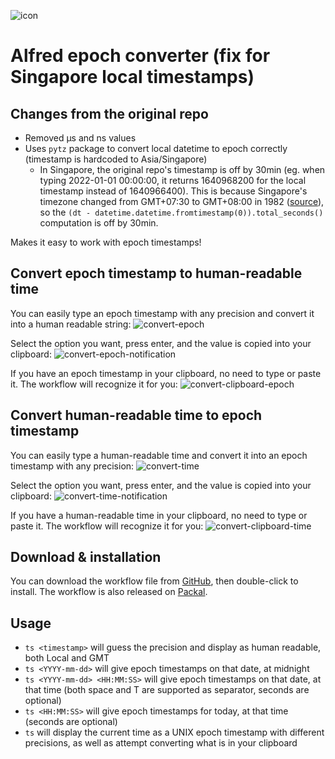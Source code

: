 ![icon](https://raw.githubusercontent.com/snooze92/alfred-epoch-converter/master/icon.png)

# Alfred epoch converter (fix for Singapore local timestamps)

## Changes from the original repo

- Removed µs and ns values
- Uses `pytz` package to convert local datetime to epoch correctly (timestamp is hardcoded to Asia/Singapore)
  - In Singapore, the original repo's timestamp is off by 30min (eg. when typing 2022-01-01 00:00:00, it returns 1640968200 for the local timestamp instead of 1640966400). This is because Singapore's timezone changed from GMT+07:30 to GMT+08:00 in 1982 ([source](https://en.wikipedia.org/wiki/Singapore_Standard_Time#History)), so the `(dt - datetime.datetime.fromtimestamp(0)).total_seconds()` computation is off by 30min.

Makes it easy to work with epoch timestamps!

## Convert epoch timestamp to human-readable time

You can easily type an epoch timestamp with any precision and convert it into a human readable string:
![convert-epoch](https://raw.githubusercontent.com/snooze92/alfred-epoch-converter/master/imgs/convert-epoch.gif)

Select the option you want, press enter, and the value is copied into your clipboard:
![convert-epoch-notification](https://raw.githubusercontent.com/snooze92/alfred-epoch-converter/master/imgs/convert-epoch-notification.gif)

If you have an epoch timestamp in your clipboard, no need to type or paste it. The workflow will recognize it for you:
![convert-clipboard-epoch](https://raw.githubusercontent.com/snooze92/alfred-epoch-converter/master/imgs/convert-clipboard-epoch.gif)

## Convert human-readable time to epoch timestamp

You can easily type a human-readable time and convert it into an epoch timestamp with any precision:
![convert-time](https://raw.githubusercontent.com/snooze92/alfred-epoch-converter/master/imgs/convert-time.gif)

Select the option you want, press enter, and the value is copied into your clipboard:
![convert-time-notification](https://raw.githubusercontent.com/snooze92/alfred-epoch-converter/master/imgs/convert-time-notification.gif)

If you have a human-readable time in your clipboard, no need to type or paste it. The workflow will recognize it for you:
![convert-clipboard-time](https://raw.githubusercontent.com/snooze92/alfred-epoch-converter/master/imgs/convert-clipboard-time.gif)

## Download & installation

You can download the workflow file from [GitHub](https://github.com/snooze92/alfred-epoch-converter/releases/latest), then double-click to install.
The workflow is also released on [Packal](http://www.packal.org/workflow/epoch-converter-0).

## Usage

- `ts <timestamp>` will guess the precision and display as human readable, both Local and GMT
- `ts <YYYY-mm-dd>` will give epoch timestamps on that date, at midnight
- `ts <YYYY-mm-dd> <HH:MM:SS>` will give epoch timestamps on that date, at that time (both space and T are supported as separator, seconds are optional)
- `ts <HH:MM:SS>` will give epoch timestamps for today, at that time (seconds are optional)
- `ts` will display the current time as a UNIX epoch timestamp with different precisions, as well as attempt converting what is in your clipboard

